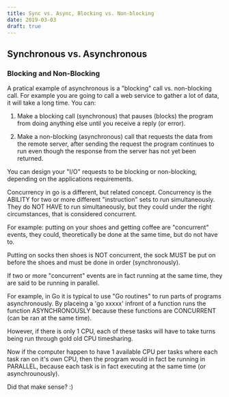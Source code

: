```yaml
---
title: Sync vs. Async, Blocking vs. Non-blocking
date: 2019-03-03
draft: true
---
```


## Synchronous vs. Asynchronous

### Blocking and Non-Blocking

A pratical example of asynchronous is a "blocking" call
vs. non-blocking call.  For example you are going to call a web
service to gather a lot of data, it will take a long time.  You can:

1) Make a blocking call (synchronous) that pauses (blocks) the program
from doing anything else until you receive a reply (or error).

2) Make a non-blocking (asynchronous) call that requests the data from
the remote server, after sending the request the program continues to
run even though the response from the server has not yet been
returned.

You can design your "I/O" requests to be blocking or non-blocking,
depending on the applications requirements.

Concurrency in go is a different, but related concept. Concurrency is
the ABILITY for two or more different "instruction" sets to run
simultaneously.  They do NOT HAVE to run simultaneously, but they
could under the right circumstances, that is considered concurrent.

For example: putting on your shoes and getting coffee are "concurrent"
events, they could, theoretically be done at the same time, but do not
have to.

Putting on socks then shoes is NOT concurrent, the sock MUST be put on
before the shoes and must be done in order (synchronously).

If two or more "concurrent" events are in fact running at the same
time, they are said to be running in parallel.

For example, in Go it is typical to use "Go routines" to run parts of
programs asynchronously. By placeing a 'go xxxxx' infront of a
function runs the function ASYNCHRONOUSLY because these functions are
CONCURRENT (can be ran at the same time).

However, if there is only 1 CPU, each of these tasks will have to take
turns being run through gold old CPU timesharing.

Now if the computer happen to have 1 available CPU per tasks where
each task ran on it's own CPU, then the program would in fact be
running in PARALLEL, because each task is in fact executing at the
same time (or asynchrounously).

Did that make sense? :)

